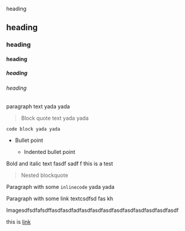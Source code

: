heading

## heading

### heading

#### heading

##### heading

###### heading

paragraph text yada yada

> Block quote text yada yada

    code block yada yada

*   Bullet point

    *   Indented bullet point

Bold and italic text fasdf sadf f this is a test

> Nested blockquote

Paragraph with some `inlinecode` yada yada

Paragraph with some link textcsdfsd fas kh 

Imagesdfsdfafsdffasdfasdfadfasdfasdfasdfasdfasdfasdfasdfasdfasdf

this is [link](http://www.google.com)

